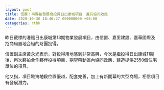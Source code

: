 ```yaml
---
layout: post
title: 信置：再夥拍發展商投得日出康城項目　冀有協同效應
date: 2020-10-30 18:46:27.000000000 +08:00
categories: rthk
---
```


昨日截標的港鐵日出康城第13期物業發展項目，由信置、嘉里建設、嘉華國際及招商局置地合組的財團投得。

信置副主席黃永光表示，對投得用地感到非常高興，今次是繼投得日出康城11期後，再次夥拍合作夥伴投得項目，期望帶動區內協同效應，建造提供2550個住宅單位的項目。

他又指，項目臨海地段位置優越，配套完善，加上有新開幕的大型商場，相信項目有發展潛力。
